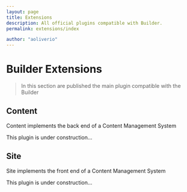 ```yaml
---
layout: page
title: Extensions
description: All official plugins compatible with Builder.
permalink: extensions/index

author: "aoliverio"
---
```


# Builder Extensions

> In this section are published the main plugin compatible with the Builder

## Content

Content implements the back end of a Content Management System

This plugin is under construction...

## Site

Site implements the front end of a Content Management System

This plugin is under construction...